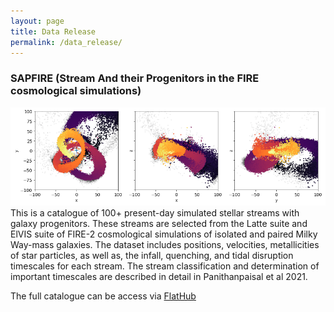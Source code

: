 ```yaml
---
layout: page
title: Data Release
permalink: /data_release/
---
```

### SAPFIRE (**S**tream **A**nd their **P**rogenitors in the **FIRE** cosmological simulations)
![stream_pic](/assets/one_stream_unwrap.png)
This is a catalogue of 100+ present-day simulated stellar streams with galaxy progenitors. These streams are selected from the Latte suite and ElVIS suite of FIRE-2 cosmological simulations of isolated and paired Milky Way-mass galaxies. The dataset includes positions, velocities, metallicities of star particles, as well as, the infall, quenching, and tidal disruption timescales for each stream. The stream classification and determination of important timescales are described in detail in Panithanpaisal et al 2021.

The full catalogue can be access via [FlatHub](https://flathub.flatironinstitute.org/sapfire)
